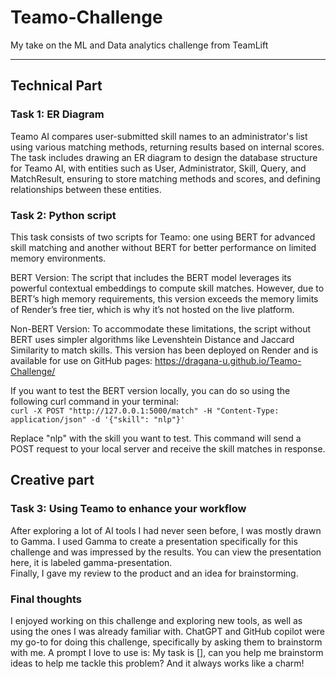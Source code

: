 # Teamo-Challenge
My take on the ML and Data analytics challenge from TeamLift </br>
<hr>

## Technical Part
### Task 1: ER Diagram
Teamo AI compares user-submitted skill names to an administrator's list using various matching methods, returning results based on internal scores. </br>
The task includes drawing an ER diagram to design the database structure for Teamo AI, with entities such as User, Administrator, Skill, Query, and MatchResult, ensuring to store matching methods and scores, and defining relationships between these entities.

### Task 2: Python script
This task consists of two scripts for Teamo: one using BERT for advanced skill matching and another without BERT for better performance on limited memory environments.

BERT Version: The script that includes the BERT model leverages its powerful contextual embeddings to compute skill matches. However, due to BERT’s high memory requirements, this version exceeds the memory limits of Render’s free tier, which is why it’s not hosted on the live platform. </br>

Non-BERT Version: To accommodate these limitations, the script without BERT uses simpler algorithms like Levenshtein Distance and Jaccard Similarity to match skills. This version has been deployed on Render and is available for use on GitHub pages: https://dragana-u.github.io/Teamo-Challenge/ </br>

If you want to test the BERT version locally, you can do so using the following curl command in your terminal: </br>
```curl -X POST "http://127.0.0.1:5000/match" -H "Content-Type: application/json" -d '{"skill": "nlp"}'``` </br>

Replace "nlp" with the skill you want to test. This command will send a POST request to your local server and receive the skill matches in response. </br>

## Creative part
### Task 3: Using Teamo to enhance your workflow

After exploring a lot of AI tools I had never seen before, I was mostly drawn to Gamma. I used Gamma to create a presentation specifically for this challenge and was impressed by the results. You can view the presentation here, it is labeled gamma-presentation. </br>
Finally, I gave my review to the product and an idea for brainstorming. </br>

### Final thoughts
I enjoyed working on this challenge and exploring new tools, as well as using the ones I was already familiar with. ChatGPT and GitHub copilot were my go-to for doing this challenge, specifically by asking them to brainstorm with me. A prompt I love to use is: My task is [], can you help me brainstorm ideas to help me tackle this problem? And it always works like a charm!</br>
